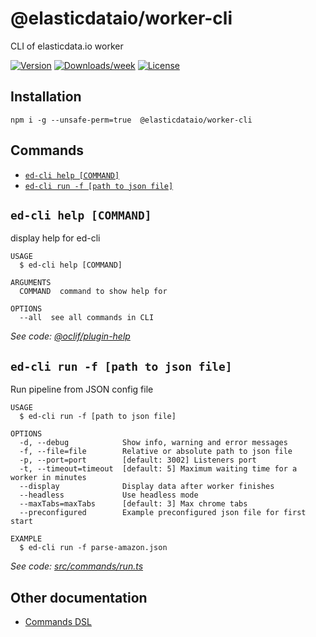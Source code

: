 @elasticdataio/worker-cli
=========================

CLI of elasticdata.io worker

[![Version](https://img.shields.io/npm/v/@elasticdataio/worker-cli.svg)](https://npmjs.org/package/@elasticdataio/worker-cli)
[![Downloads/week](https://img.shields.io/npm/dw/@elasticdataio/worker-cli.svg)](https://npmjs.org/package/@elasticdataio/worker-cli)
[![License](https://img.shields.io/npm/l/@elasticdataio/worker-cli.svg)](https://github.com/elasticdataio/worker-cli/blob/master/package.json)

## Installation

```
npm i -g --unsafe-perm=true  @elasticdataio/worker-cli
```

<!-- toc -->

<!-- tocstop -->
## Commands
<!-- commands -->
* [`ed-cli help [COMMAND]`](#ed-cli-help-command)
* [`ed-cli run -f [path to json file]`](#ed-cli-run--f-path-to-json-file)

## `ed-cli help [COMMAND]`

display help for ed-cli

```
USAGE
  $ ed-cli help [COMMAND]

ARGUMENTS
  COMMAND  command to show help for

OPTIONS
  --all  see all commands in CLI
```

_See code: [@oclif/plugin-help](https://github.com/oclif/plugin-help/blob/v3.2.2/src/commands/help.ts)_

## `ed-cli run -f [path to json file]`

Run pipeline from JSON config file

```
USAGE
  $ ed-cli run -f [path to json file]

OPTIONS
  -d, --debug            Show info, warning and error messages
  -f, --file=file        Relative or absolute path to json file
  -p, --port=port        [default: 3002] Listeners port
  -t, --timeout=timeout  [default: 5] Maximum waiting time for a worker in minutes
  --display              Display data after worker finishes
  --headless             Use headless mode
  --maxTabs=maxTabs      [default: 3] Max chrome tabs
  --preconfigured        Example preconfigured json file for first start

EXAMPLE
  $ ed-cli run -f parse-amazon.json
```

_See code: [src/commands/run.ts](https://github.com/elasticdataio/worker-cli/blob/v0.0.56/src/commands/run.ts)_
<!-- commandsstop -->

## Other documentation

* [Commands DSL](https://app.elasticdata.io/#/docs)
